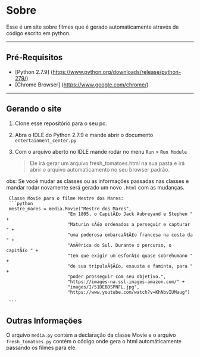 # Sobre
Esse é um site sobre filmes que é gerado automaticamente através de código escrito em python.

***
## Pré-Requisitos
- [Python 2.7.9] (https://www.python.org/downloads/release/python-279/)
- [Chrome Browser] (https://www.google.com/chrome/)

***
## Gerando o site
1. Clone esse repositório para o seu pc.

2. Abra o IDLE do Python 2.7.9 e mande abrir o documento `entertainment_center.py`

3. Com o arquivo aberto no IDLE mande rodar no menu `Run` > `Run Module`
   >Ele irá gerar um arquivo fresh_tomatoes.html na sua pasta e irá 
   >abrir o arquivo automaticamento no seu browser padrão.

obs: Se você mudar as classes ou as informações passadas nas classes e mandar rodar novamente
     será gerado um novo `.html` com as mudanças.
     
     Classe Movie para o filme Mestre dos Mares:
     ```python
     mestre_mares = media.Movie("Mestre dos Mares",
                           "Em 1805, o CapitÃ£o Jack Aubreyand e Stephen " +
                           "Maturin sÃ£o ordenados a perseguir e capturar " +
                           "uma poderosa embarcaÃ§Ã£o francesa na costa da " +
                           "AmÃ©rica do Sul. Durante o percurso, o capitÃ£o " +
                           "tem que exigir um esforÃ§o quase sobrehumano " +
                           "de sua tripulaÃ§Ã£o, exausta e faminta, para " +
                           "poder prosseguir com seu objetivo.",
                           "https://images-na.ssl-images-amazon.com/" +
                           "images/I/51DEBDSPNFL.jpg",
                           "https://www.youtube.com/watch?v=KhNbvIUMaug")

     ```
     
 ## Outras Informações
  O arquivo `media.py` contém a declaração da classe Movie e o arquivo `fresh_tomatoes.py` 
  contém o código onde gera o html automáticamente passando os filmes para ele.
